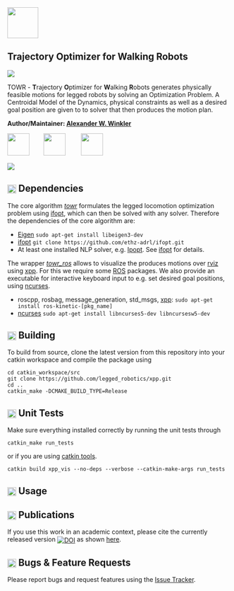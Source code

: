 
<img src="https://i.imgur.com/zm2nwF7.png" height="70" />

## Trajectory Optimizer for Walking Robots ##
[<img src="https://i.imgur.com/2Rekk4u.png" />](https://youtu.be/0jE46GqzxMM)

TOWR - **T**rajectory **O**ptimizer for **W**alking **R**obots generates physically feasible motions for legged robots by solving an Optimization Problem. A Centroidal Model of the Dynamics, physical constraints as well as a desired goal position are given to to solver that then produces the motion plan. 

**Author/Maintainer: [Alexander W. Winkler](https://awinkler.github.io/)**

[<img src="https://i.imgur.com/uCvLs2j.png" height="50" />](http://www.adrl.ethz.ch/doku.php)  &nbsp; &nbsp; &nbsp; &nbsp;[<img src="https://i.imgur.com/gYxWH9p.png" height="50" />](http://www.rsl.ethz.ch/)           &nbsp; &nbsp; &nbsp; &nbsp; [<img src="https://i.imgur.com/aGOnNTZ.png" height="50" />](https://www.ethz.ch/en.html)       

[<img src="https://i.imgur.com/j8lt5SE.png" />](https://youtu.be/0jE46GqzxMM)


## <img align="center" height="20" src="https://i.imgur.com/fjS3xIe.png"/> Dependencies

The core algorithm [_towr_](towr) formulates the legged locomotion optimization problem using [ifopt], which can then be solved with any solver. Therefore the dependencies of the core algorithm are:
  * [Eigen] `sudo apt-get install libeigen3-dev`
  * [ifopt] `git clone https://github.com/ethz-adrl/ifopt.git`
  * At least one installed NLP solver, e.g. [Ipopt]. See [ifopt] for details.
  
The wrapper [_towr_ros_](towr_ros) allows to visualize the produces motions over [rviz] using [xpp]. For this we require some [ROS] packages. We also provide an executable for interactive keyboard input to e.g. set desired goal positions, using [ncurses].
  * roscpp, rosbag, message_generation, std_msgs, [xpp]: `sudo apt-get install ros-kinetic-[pkg_name]`
  * [ncurses] `sudo apt-get install libncurses5-dev libncursesw5-dev`


## <img align="center" height="20" src="https://i.imgur.com/x1morBF.png"/> Building

To build from source, clone the latest version from this repository into your catkin workspace and compile the package using

    cd catkin_workspace/src
    git clone https://github.com/legged_robotics/xpp.git
    cd ..
    catkin_make -DCMAKE_BUILD_TYPE=Release


## <img align="center" height="20" src="https://i.imgur.com/026nVBV.png"/> Unit Tests

Make sure everything installed correctly by running the unit tests through

    catkin_make run_tests
    
or if you are using [catkin tools].

    catkin build xpp_vis --no-deps --verbose --catkin-make-args run_tests


## <img align="center" height="20" src="https://i.imgur.com/vAYeCzC.png"/> Usage


## <img align="center" height="20" src="https://i.imgur.com/dHQx91Q.png"/> Publications

If you use this work in an academic context, please cite the currently released version <a href="https://doi.org/10.5281/zenodo.1135005"><img src="https://zenodo.org/badge/DOI/10.5281/zenodo.1135005.svg" alt="DOI" align="center"></a> as shown [here](https://zenodo.org/record/1135005/export/hx#.Wk3szDCGPmF).


##  <img align="center" height="20" src="https://i.imgur.com/H4NwgMg.png"/> Bugs & Feature Requests

Please report bugs and request features using the [Issue Tracker](https://github.com/ethz-adrl/towr/issues).



[HyQ]: https://www.iit.it/research/lines/dynamic-legged-systems
[ROS]: http://www.ros.org
[xpp]: http://wiki.ros.org/xpp
[ifopt]: https://github.com/ethz-adrl/ifopt
[Ipopt]: https://projects.coin-or.org/Ipopt
[ncurses]: http://invisible-island.net/ncurses/man/ncurses.3x.html
[Snopt]: http://www.sbsi-sol-optimize.com/asp/sol_product_snopt.htm
[rviz]: http://wiki.ros.org/rviz
[catkin tools]: http://catkin-tools.readthedocs.org/
[Eigen]: http://eigen.tuxfamily.org
[Fa2png]: http://fa2png.io/r/font-awesome/link/
